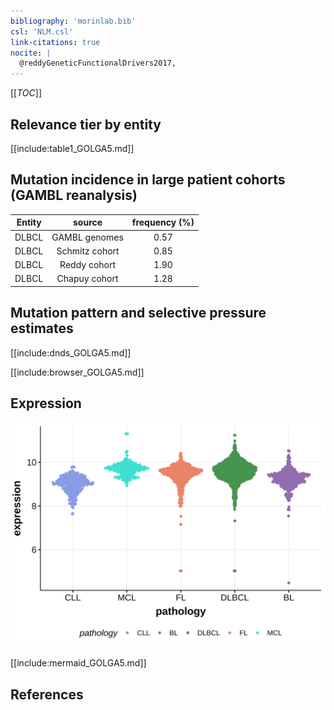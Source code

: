 ```yaml
---
bibliography: 'morinlab.bib'
csl: 'NLM.csl'
link-citations: true
nocite: |
  @reddyGeneticFunctionalDrivers2017, 
---
```

[[_TOC_]]


## Relevance tier by entity

[[include:table1_GOLGA5.md]]

## Mutation incidence in large patient cohorts (GAMBL reanalysis)

|Entity|source        |frequency (%)|
|:------:|:--------------:|:-------------:|
|DLBCL |GAMBL genomes |0.57         |
|DLBCL |Schmitz cohort|0.85         |
|DLBCL |Reddy cohort  |1.90         |
|DLBCL |Chapuy cohort |1.28         |

## Mutation pattern and selective pressure estimates

[[include:dnds_GOLGA5.md]]




[[include:browser_GOLGA5.md]]

## Expression
![](images/gene_expression/GOLGA5_by_pathology.svg)
<!-- ORIGIN: reddyGeneticFunctionalDrivers2017 -->
<!-- DLBCL: reddyGeneticFunctionalDrivers2017 -->

[[include:mermaid_GOLGA5.md]]

## References

